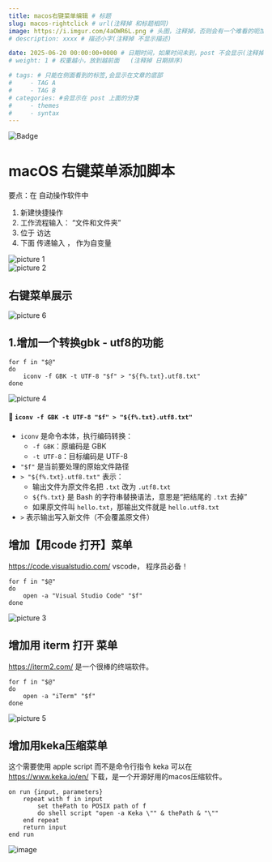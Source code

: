 ```yaml
---
title: macos右键菜单编辑 # 标题
slug: macos-rightclick # url(注释掉 和标题相同)
image: https://i.imgur.com/4aOWR6L.png # 头图，注释掉，否则会有一个难看的呃加载不出来的图片
# description: xxxx # 描述小字(注释掉 不显示描述)

date: 2025-06-20 00:00:00+0000 # 日期时间，如果时间未到，post 不会显示(注释掉 不显示日期)
# weight: 1 # 权重越小，放到越前面   (注释掉 日期排序)

# tags: # 只能在侧面看到的标签,会显示在文章的底部
#     - TAG A
#     - TAG B
# categories: #会显示在 post 上面的分类
#     - themes
#     - syntax
---
```


![Badge](https://hitscounter.dev/api/hit?url=https%3A%2F%2Fb.kill9pid.top%2Fp%2Fmacos-rightclick&label=&icon=check-all&color=%23198754)

# macOS 右键菜单添加脚本
要点：在 自动操作软件中
1. 新建快捷操作
2. 工作流程输入： “文件和文件夹”
3. 位于 访达
4. 下面 传递输入 ， 作为自变量

![picture 1](https://i.imgur.com/4aOWR6L.png)  
![picture 2](https://i.imgur.com/6bJGQ6o.png)  

## 右键菜单展示
![picture 6](https://i.imgur.com/WKP6g27.png)  



## 1.增加一个转换gbk - utf8的功能

```
for f in "$@"
do
    iconv -f GBK -t UTF-8 "$f" > "${f%.txt}.utf8.txt"
done
```

![picture 4](https://i.imgur.com/S6YXESt.png)  


#### 🔸 `iconv -f GBK -t UTF-8 "$f" > "${f%.txt}.utf8.txt"`

- `iconv` 是命令本体，执行编码转换：
    - `-f GBK`：原编码是 GBK
    - `-t UTF-8`：目标编码是 UTF-8
- `"$f"` 是当前要处理的原始文件路径
- `> "${f%.txt}.utf8.txt"` 表示：
    - 输出文件为原文件名把 `.txt` 改为 `.utf8.txt`
    - `${f%.txt}` 是 Bash 的字符串替换语法，意思是“把结尾的 `.txt` 去掉”
    - 如果原文件叫 `hello.txt`，那输出文件就是 `hello.utf8.txt`
- `>` 表示输出写入新文件（不会覆盖原文件）

## 增加【用code 打开】菜单

https://code.visualstudio.com/ vscode， 程序员必备！

```
for f in "$@"
do
    open -a "Visual Studio Code" "$f"
done
```
![picture 3](https://i.imgur.com/KxO3Wsp.png)  


## 增加用 iterm 打开 菜单
https://iterm2.com/ 是一个很棒的终端软件。

```
for f in "$@"
do
    open -a "iTerm" "$f"
done
``` 
![picture 5](https://i.imgur.com/NNykhMO.png)  


## 增加用keka压缩菜单

这个需要使用 apple script 而不是命令行指令
keka 可以在 https://www.keka.io/en/ 下载，是一个开源好用的macos压缩软件。

```
on run {input, parameters}
    repeat with f in input
        set thePath to POSIX path of f
        do shell script "open -a Keka \"" & thePath & "\""
    end repeat
    return input
end run
```
![image](https://github.com/user-attachments/assets/e68f1cad-8a59-42bd-b8bd-03c693359d52)


